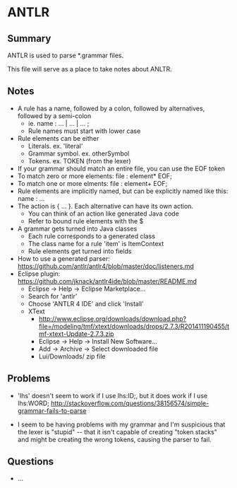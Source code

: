 # ANTLR

## Summary

ANTLR is used to parse *.grammar files.

This file will serve as a place to take notes about ANLTR.

## Notes

- A rule has a name, followed by a colon, followed by alternatives, followed by a semi-colon
    - ie. name : ... | ... | ... ;
    - Rule names must start with lower case
- Rule elements can be either
    - Literals. ex. 'literal'
    - Grammar symbol. ex. otherSymbol
    - Tokens. ex. TOKEN (from the lexer)
- If your grammar should match an entire file, you can use the EOF token
- To match zero or more elements:
  file : element* EOF;
- To match one or more elments:
  file : element+ EOF;
- Rule elements are implicitly named, but can be explicitly named like this: name : ...
- The action is { ... }. Each alternative can have its own action.
    - You can think of an action like generated Java code
    - Refer to bound rule elements with the $
- A grammar gets turned into Java classes
    - Each rule corresponds to a generated class
    - The class name for a rule 'item' is ItemContext
    - Rule elements get turned into fields
- How to use a generated parser:
  https://github.com/antlr/antlr4/blob/master/doc/listeners.md
- Eclipse plugin:
  https://github.com/jknack/antlr4ide/blob/master/README.md
    - Eclipse -> Help -> Eclipse Marketplace...
    - Search for 'antlr'
    - Choose 'ANTLR 4 IDE' and click 'Install'
    - XText
        - http://www.eclipse.org/downloads/download.php?file=/modeling/tmf/xtext/downloads/drops/2.7.3/R201411190455/tmf-xtext-Update-2.7.3.zip
   	    - Eclipse -> Help -> Install New Software...
   	    - Add -> Archive -> Select downloaded file
   	    - Lui/Downloads/ zip file

## Problems

- 'lhs' doesn't seem to work if I use lhs:ID;, but it does work if
  I use lhs:WORD;
  http://stackoverflow.com/questions/38156574/simple-grammar-fails-to-parse

- I seem to be having problems with my grammar and I'm suspicious
  that the lexer is "stupid" -- that it isn't capable of creating
  "token stacks" and might be creating the wrong tokens, causing
  the parser to fail.

## Questions

- ...